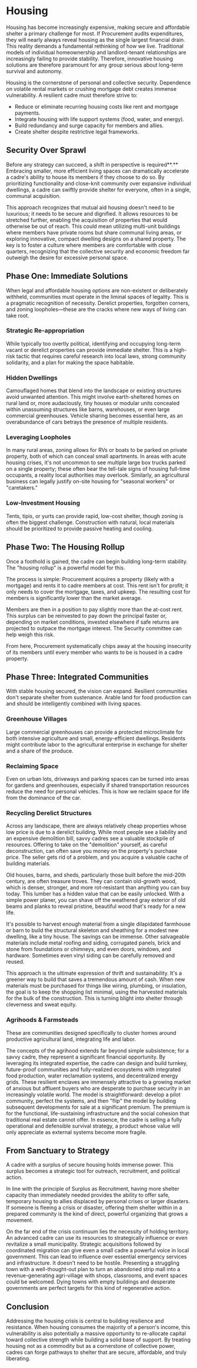 # Housing

Housing has become increasingly expensive, making secure and affordable shelter a primary challenge for most. If Procurement audits expenditures, they will nearly always reveal housing as the single largest financial drain. This reality demands a fundamental rethinking of how we live. Traditional models of individual homeownership and landlord-tenant relationships are increasingly failing to provide stability. Therefore, innovative housing solutions are therefore paramount for any group serious about long-term survival and autonomy.

Housing is the cornerstone of personal and collective security. Dependence on volatile rental markets or crushing mortgage debt creates immense vulnerability. A resilient cadre must therefore strive to:

- Reduce or eliminate recurring housing costs like rent and mortgage payments.
- Integrate housing with life support systems (food, water, and energy).
- Build redundancy and surge capacity for members and allies.
- Create shelter despite restrictive legal frameworks.

## Security Over Sprawl

Before any strategy can succeed, a shift in perspective is required**.** Embracing smaller, more efficient living spaces can dramatically accelerate a cadre's ability to house its members if they choose to do so. By prioritizing functionality and close-knit community over expansive individual dwellings, a cadre can swiftly provide shelter for everyone, often in a single, communal acquisition.

This approach recognizes that mutual aid housing doesn't need to be luxurious; it needs to be secure and dignified. It allows resources to be stretched further, enabling the acquisition of properties that would otherwise be out of reach. This could mean utilizing multi-unit buildings where members have private rooms but share communal living areas, or exploring innovative, compact dwelling designs on a shared property. The key is to foster a culture where members are comfortable with close quarters, recognizing that the collective security and economic freedom far outweigh the desire for excessive personal space.

## Phase One: Immediate Solutions

When legal and affordable housing options are non-existent or deliberately withheld, communities must operate in the liminal spaces of legality. This is a pragmatic recognition of necessity. Derelict properties, forgotten corners, and zoning loopholes—these are the cracks where new ways of living can take root.

### Strategic Re-appropriation

While typically too overtly political, identifying and occupying long-term vacant or derelict properties can provide immediate shelter. This is a high-risk tactic that requires careful research into local laws, strong community solidarity, and a plan for making the space habitable.

### Hidden Dwellings

Camouflaged homes that blend into the landscape or existing structures avoid unwanted attention. This might involve earth-sheltered homes on rural land or, more audaciously, tiny houses or modular units concealed within unassuming structures like barns, warehouses, or even large commercial greenhouses. Vehicle sharing becomes essential here, as an overabundance of cars betrays the presence of multiple residents.

### Leveraging Loopholes

In many rural areas, zoning allows for RVs or boats to be parked on private property, both of which can conceal small apartments. In areas with acute housing crises, it's not uncommon to see multiple large box trucks parked on a single property; these often bear the tell-tale signs of housing full-time occupants, a reality local authorities may overlook. Similarly, an agricultural business can legally justify on-site housing for "seasonal workers" or "caretakers."

### Low-Investment Housing

Tents, tipis, or yurts can provide rapid, low-cost shelter, though zoning is often the biggest challenge. Construction with natural, local materials should be prioritized to provide passive heating and cooling.

## Phase Two: The Housing Rollup

Once a foothold is gained, the cadre can begin building long-term stability. The "housing rollup" is a powerful model for this.

The process is simple: Procurement acquires a property (likely with a mortgage) and rents it to cadre members at cost. This rent isn't for profit; it only needs to cover the mortgage, taxes, and upkeep. The resulting cost for members is significantly lower than the market average.

Members are then in a position to pay slightly more than the at-cost rent. This surplus can be reinvested to pay down the principal faster or, depending on market conditions, invested elsewhere if safe returns are projected to outpace the mortgage interest. The Security committee can help weigh this risk.

From here, Procurement systematically chips away at the housing insecurity of its members until every member who wants to be is housed in a cadre property.

## Phase Three: Integrated Communities

With stable housing secured, the vision can expand. Resilient communities don't separate shelter from sustenance. Arable land for food production can and should be intelligently combined with living spaces.

### Greenhouse Villages

Large commercial greenhouses can provide a protected microclimate for both intensive agriculture and small, energy-efficient dwellings. Residents might contribute labor to the agricultural enterprise in exchange for shelter and a share of the produce.

### Reclaiming Space

Even on urban lots, driveways and parking spaces can be turned into areas for gardens and greenhouses, especially if shared transportation resources reduce the need for personal vehicles. This is how we reclaim space for life from the dominance of the car.

### Recycling Derelict Structures

Across any landscape, there are always relatively cheap properties whose low price is due to a derelict building. While most people see a liability and an expensive demolition bill, savvy cadres see a valuable stockpile of resources. Offering to take on the "demolition" yourself, as careful deconstruction, can often save you money on the property's purchase price. The seller gets rid of a problem, and you acquire a valuable cache of building materials.

Old houses, barns, and sheds, particularly those built before the mid-20th century, are often treasure troves. They can contain old-growth wood, which is denser, stronger, and more rot-resistant than anything you can buy today. This lumber has a hidden value that can be easily unlocked. With a simple power planer, you can shave off the weathered gray exterior of old beams and planks to reveal pristine, beautiful wood that's ready for a new life.

It's possible to harvest enough material from a single dilapidated farmhouse or barn to build the structural skeleton and sheathing for a modest new dwelling, like a tiny house. The savings can be immense. Other salvageable materials include metal roofing and siding, corrugated panels, brick and stone from foundations or chimneys, and even doors, windows, and hardware. Sometimes even vinyl siding can be carefully removed and reused.

This approach is the ultimate expression of thrift and sustainability. It's a greener way to build that saves a tremendous amount of cash. When new materials must be purchased for things like wiring, plumbing, or insulation, the goal is to keep the shopping list minimal, using the harvested materials for the bulk of the construction. This is turning blight into shelter through cleverness and sweat equity.

### Agrihoods & Farmsteads

These are communities designed specifically to cluster homes around productive agricultural land, integrating life and labor.

The concepts of the agrihood extends far beyond simple subsistence; for a savvy cadre, they represent a significant financial opportunity. By leveraging its integrated expertise, the cadre can design and build turnkey, future-proof communities and fully-realized ecosystems with integrated food production, water reclamation systems, and decentralized energy grids. These resilient enclaves are immensely attractive to a growing market of anxious but affluent buyers who are desperate to purchase security in an increasingly volatile world. The model is straightforward: develop a pilot community, perfect the systems, and then "flip" the model by building subsequent developments for sale at a significant premium. The premium is for the functional, life-sustaining infrastructure and the social cohesion that traditional real estate cannot offer. In essence, the cadre is selling a fully operational and defensible survival strategy, a product whose value will only appreciate as external systems become more fragile.

## From Sanctuary to Strategy

A cadre with a surplus of secure housing holds immense power. This surplus becomes a strategic tool for outreach, recruitment, and political action.

In line with the principle of Surplus as Recruitment, having more shelter capacity than immediately needed provides the ability to offer safe, temporary housing to allies displaced by personal crises or larger disasters. If someone is fleeing a crisis or disaster, offering them shelter within in a prepared community is the kind of direct, powerful organizing that grows a movement.

On the far end of the crisis continuum lies the necessity of holding territory. An advanced cadre can use its resources to strategically influence or even revitalize a small municipality. Strategic acquisitions followed by coordinated migration can give even a small cadre a powerful voice in local government. This can lead to influence over essential emergency services and infrastructure. It doesn't need to be hostile. Presenting a struggling town with a well-thought-out plan to turn an abandoned strip mall into a revenue-generating agri-village with shops, classrooms, and event spaces could be welcomed. Dying towns with empty buildings and desperate governments are perfect targets for this kind of regenerative action.

## Conclusion

Addressing the housing crisis is central to building resilience and resistance. When housing consumes the majority of a person's income, this vulnerability is also potentially a massive opportunity to re-allocate capital toward collective strength while building a solid base of support. By treating housing not as a commodity but as a cornerstone of collective power, cadres can forge pathways to shelter that are secure, affordable, and truly liberating.
